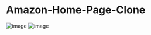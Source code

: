 # Amazon-Home-Page-Clone
![image](https://github.com/abdulmoiz248/Amazon-Home-Page-Clone/assets/124524932/85c7c5ac-bcfd-469d-8379-8029487db7a5)
![image](https://github.com/abdulmoiz248/Amazon-Home-Page-Clone/assets/124524932/3befb793-4ca4-4119-8699-c24ebbd04f06)


